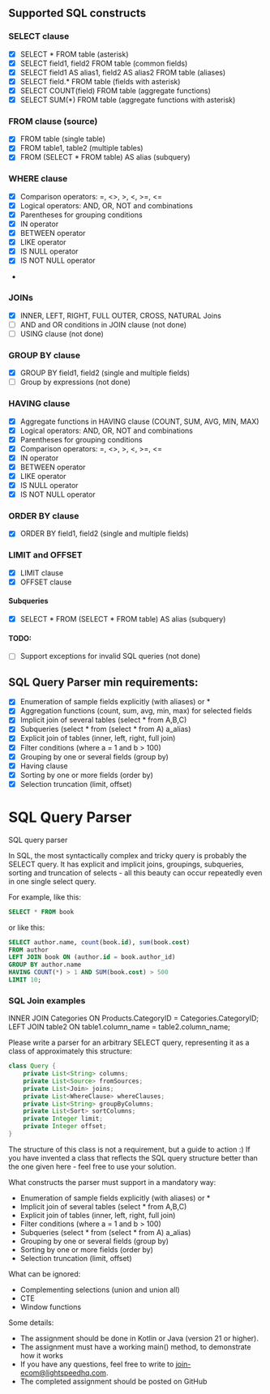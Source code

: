 ## Supported SQL constructs

### SELECT clause
- [x] SELECT * FROM table (asterisk)
- [x] SELECT field1, field2 FROM table (common fields)
- [x] SELECT field1 AS alias1, field2 AS alias2 FROM table (aliases)
- [x] SELECT field.* FROM table (fields with asterisk)
- [x] SELECT COUNT(field) FROM table (aggregate functions)
- [x] SELECT SUM(*) FROM table (aggregate functions with asterisk)

### FROM clause (source)
- [x] FROM table (single table)
- [x] FROM table1, table2 (multiple tables)
- [x] FROM (SELECT * FROM table) AS alias (subquery)

### WHERE clause
- [x] Comparison operators: =, <>, >, <, >=, <=
- [x] Logical operators: AND, OR, NOT and combinations
- [x] Parentheses for grouping conditions
- [x] IN operator
- [x] BETWEEN operator
- [x] LIKE operator
- [x] IS NULL operator
- [x] IS NOT NULL operator
- 
### JOINs
- [x] INNER, LEFT, RIGHT, FULL OUTER, CROSS, NATURAL Joins
- [ ] AND and OR conditions in JOIN clause (not done)
- [ ] USING clause (not done)

### GROUP BY clause
- [x] GROUP BY field1, field2 (single and multiple fields)
- [ ] Group by expressions (not done)
 
### HAVING clause
- [x] Aggregate functions in HAVING clause (COUNT, SUM, AVG, MIN, MAX)
- [x] Logical operators: AND, OR, NOT and combinations
- [x] Parentheses for grouping conditions
- [x] Comparison operators: =, <>, >, <, >=, <=
- [x] IN operator
- [x] BETWEEN operator
- [x] LIKE operator
- [x] IS NULL operator
- [x] IS NOT NULL operator

### ORDER BY clause
- [x] ORDER BY field1, field2 (single and multiple fields)

### LIMIT and OFFSET
- [x] LIMIT clause
- [x] OFFSET clause

#### Subqueries
- [x] SELECT * FROM (SELECT * FROM table) AS alias (subquery)

#### TODO:
- [ ] Support exceptions for invalid SQL queries (not done)


## SQL Query Parser min requirements: 
- [x] Enumeration of sample fields explicitly (with aliases) or *
- [x] Aggregation functions (count, sum, avg, min, max) for selected fields
- [x] Implicit join of several tables (select * from A,B,C)
- [x] Subqueries (select * from (select * from A) a_alias)
- [x] Explicit join of tables (inner, left, right, full join)
- [x] Filter conditions (where a = 1 and b > 100)
- [x] Grouping by one or several fields (group by)
- [x] Having clause 
- [x] Sorting by one or more fields (order by)
- [x] Selection truncation (limit, offset)

# SQL Query Parser
SQL query parser

In SQL, the most syntactically complex and tricky query is probably the SELECT query. It has explicit and implicit joins, groupings,
subqueries, sorting and truncation of selects - all this beauty can occur repeatedly even in one single
select query.

For example, like this:
```sql
SELECT * FROM book
```
or like this:

```sql
SELECT author.name, count(book.id), sum(book.cost) 
FROM author 
LEFT JOIN book ON (author.id = book.author_id) 
GROUP BY author.name 
HAVING COUNT(*) > 1 AND SUM(book.cost) > 500
LIMIT 10;
```


### SQL Join examples
INNER JOIN Categories ON Products.CategoryID = Categories.CategoryID;
LEFT JOIN table2 ON table1.column_name = table2.column_name;

Please write a parser for an arbitrary SELECT query, representing it as a class of approximately this structure:
```java
class Query {
	private List<String> columns;
	private List<Source> fromSources;
	private List<Join> joins;
	private List<WhereClause> whereClauses;
	private List<String> groupByColumns;
	private List<Sort> sortColumns;
	private Integer limit;
	private Integer offset;
}
```

The structure of this class is not a requirement, but a guide to action :)
If you have invented a class that reflects the SQL query structure better than the one given here - feel free to use your solution.

What constructs the parser must support in a mandatory way:
- Enumeration of sample fields explicitly (with aliases) or *
- Implicit join of several tables (select * from A,B,C)
- Explicit join of tables (inner, left, right, full join)
- Filter conditions (where a = 1 and b > 100)
- Subqueries (select * from (select * from A) a_alias)
- Grouping by one or several fields (group by)
- Sorting by one or more fields (order by)
- Selection truncation (limit, offset)

What can be ignored:
- Complementing selections (union and union all)
- CTE
- Window functions

Some details:
- The assignment should be done in Kotlin or Java (version 21 or higher).
- The assignment must have a working main() method, to demonstrate how it works
- If you have any questions, feel free to write to join-ecom@lightspeedhq.com.
- The completed assignment should be posted on GitHub